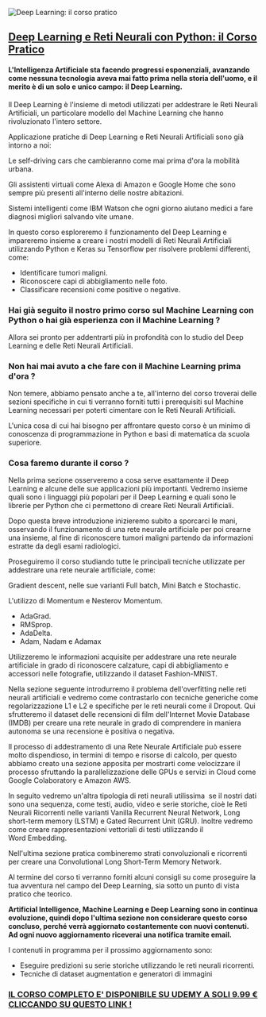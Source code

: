 ![Deep Learning: il corso pratico](https://raw.githubusercontent.com/ProfAI/dl00/master/res/banner.jpg)

## [Deep Learning e Reti Neurali con Python: il Corso Pratico](https://www.udemy.com/deep-learning-pratico/?couponCode=PROFAI_GITHUB)

#### L'Intelligenza Artificiale sta facendo progressi esponenziali, avanzando come nessuna tecnologia aveva mai fatto prima nella storia dell'uomo, e il merito è di un solo e unico campo: il Deep Learning. ####

Il Deep Learning è l'insieme di metodi utilizzati per addestrare le Reti Neurali Artificiali, un particolare modello del Machine Learning che hanno rivoluzionato l'intero settore.

Applicazione pratiche di Deep Learning e Reti Neurali Artificiali sono già intorno a noi:

Le self-driving cars che cambieranno come mai prima d'ora la mobilità urbana.

Gli assistenti virtuali come Alexa di Amazon e Google Home che sono sempre più presenti all'interno delle nostre abitazioni.

Sistemi intelligenti come IBM Watson che ogni giorno aiutano medici a fare diagnosi migliori salvando vite umane.

In questo corso esploreremo il funzionamento del Deep Learning e impareremo insieme a creare i nostri modelli di Reti Neurali Artificiali utilizzando Python e Keras su Tensorflow per risolvere problemi differenti, come:

 - Identificare tumori maligni.
 - Riconoscere capi di abbigliamento nelle foto.
 - Classificare recensioni come positive o negative.

### Hai già seguito il nostro primo corso sul Machine Learning con Python o hai già esperienza con il Machine Learning ? ###

Allora sei pronto per addentrarti più in profondità con lo studio del Deep Learning e delle Reti Neurali Artificiali.

### Non hai mai avuto a che fare con il Machine Learning prima d'ora ? ###

Non temere, abbiamo pensato anche a te, all'interno del corso troverai delle sezioni specifiche in cui ti verranno forniti tutti i prerequisiti sul Machine Learning necessari per poterti cimentare con le Reti Neurali Artificiali.

L'unica cosa di cui hai bisogno per affrontare questo corso è un minimo di conoscenza di programmazione in Python e basi di matematica da scuola superiore.

### Cosa faremo durante il corso ? ###

Nella prima sezione osserveremo a cosa serve esattamente il Deep Learning e alcune delle sue applicazioni più importanti. Vedremo insieme quali sono i linguaggi più popolari per il Deep Learning e quali sono le librerie per Python che ci permettono di creare Reti Neurali Artificiali.

Dopo questa breve introduzione inizieremo subito a sporcarci le mani, osservando il funzionamento di una rete neurale artificiale per poi crearne una insieme, al fine di riconoscere tumori maligni partendo da informazioni estratte da degli esami radiologici.

Proseguiremo il corso studiando tutte le principali tecniche utilizzate per addestrare una rete neurale artificiale, come:

Gradient descent, nelle sue varianti Full batch, Mini Batch e Stochastic.

L'utilizzo di Momentum e Nesterov Momentum.

 - AdaGrad.
 - RMSprop.
 - AdaDelta.
 - Adam, Nadam e Adamax

Utilizzeremo le informazioni acquisite per addestrare una rete neurale artificiale in grado di riconoscere calzature, capi di abbigliamento e accessori nelle fotografie, utilizzando il dataset Fashion-MNIST.

Nella sezione seguente introdurremo il problema dell'overfitting nelle reti neurali artificiali e vedremo come contrastarlo con tecniche generiche come regolarizzazione L1 e L2 e specifiche per le reti neurali come il Dropout. Qui sfrutteremo il dataset delle recensioni di film dell'Internet Movie Database (IMDB) per creare una rete neurale in grado di comprendere in maniera autonoma se una recensione è positiva o negativa.

Il processo di addestramento di una Rete Neurale Artificiale può essere molto dispendioso, in termini di tempo e risorse di calcolo, per questo abbiamo creato una sezione apposita per mostrarti come velocizzare il processo sfruttando la parallelizzazione delle GPUs e servizi in Cloud come Google Colaboratory e Amazon AWS.

In seguito vedremo un'altra tipologia di reti neurali utilissima  se il nostri dati sono una sequenza, come testi, audio, video e serie storiche, cioè le Reti Neurali Ricorrenti nelle varianti Vanilla Recurrent Neural Network, Long short-term memory (LSTM) e Gated Recurrent Unit (GRU). Inoltre vedremo come creare rappresentazioni vettoriali di testi utilizzando il Word Embedding.

Nell'ultima sezione pratica combineremo strati convoluzionali e ricorrenti per creare una Convolutional Long Short-Term Memory Network.

Al termine del corso ti verranno forniti alcuni consigli su come proseguire la tua avventura nel campo del Deep Learning, sia sotto un punto di vista pratico che teorico.

**Artificial Intelligence, Machine Learning e Deep Learning sono in continua evoluzione, quindi dopo l'ultima sezione non considerare questo corso concluso, perché verrà aggiornato costantemente con nuovi contenuti. Ad ogni nuovo aggiornamento riceverai una notifica tramite email.**

I contenuti in programma per il prossimo aggiornamento sono: 

 - Eseguire predizioni su serie storiche utilizzando le reti neurali ricorrenti.
 - Tecniche di dataset augmentation e generatori di immagini

### [IL CORSO COMPLETO E' DISPONIBILE SU UDEMY A SOLI 9.99 € CLICCANDO SU QUESTO LINK !](https://www.udemy.com/deep-learning-pratico/?couponCode=PROFAI_GITHUB)

